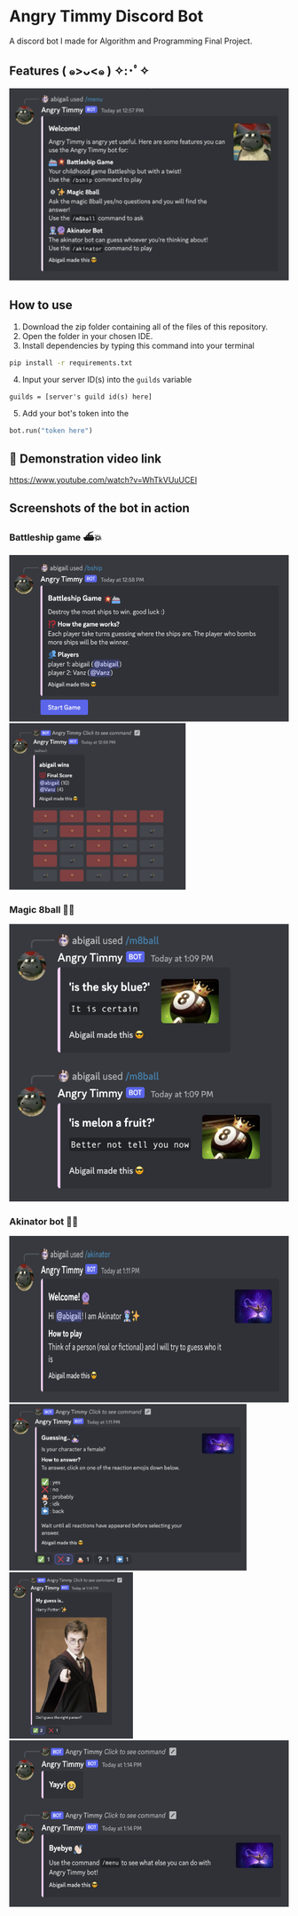 # Angry Timmy Discord Bot
A discord bot I made for Algorithm and Programming Final Project. 

## Features ( ๑>ᴗ<๑ ) ✧:･ﾟ✧
<img src="images/menu.png" alt="menu" width="700"/>

## How to use 
1. Download the zip folder containing all of the files of this repository.
2. Open the folder in your chosen IDE.
3. Install dependencies by typing this command into your terminal

```sh
pip install -r requirements.txt
```
4. Input your server ID(s) into the `guilds` variable

```
guilds = [server's guild id(s) here]
```

5. Add your bot's token into the 
```py
bot.run("token here")
```


## 💾 Demonstration video link
https://www.youtube.com/watch?v=WhTkVUuUCEI

## Screenshots of the bot in action 

### Battleship game ⛴️💥
<img src="images/bshipmenu.png" alt="menu" height="300"/>
<img src="images/bship.png" alt="menu" height="300"/>

### Magic 8ball 🎱✨
<img src="images/m8ball.png" alt="menu" height="500"/>

### Akinator bot 🧞🔮
<img src="images/akistart.png" alt="menu" height="300"/>
<img src="images/akiques.png" alt="menu" height="300"/>
<img src="images/akiguess.png" alt="menu" height="300"/>
<img src="images/akibye.png" alt="menu" height="300"/>
